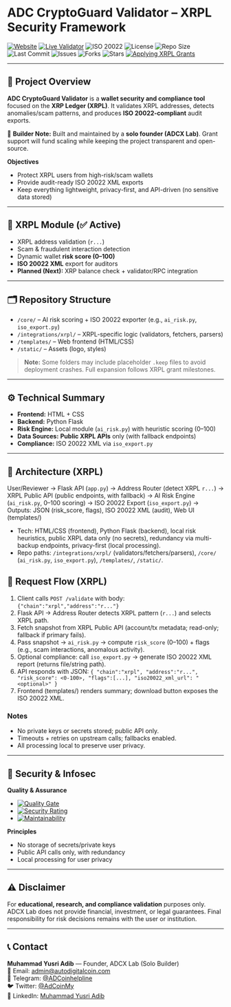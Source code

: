 # ADC CryptoGuard Validator – XRPL Security Framework

[![Website](https://img.shields.io/badge/Website-AutoDigitalCoin.com-blue?logo=google-chrome)](https://autodigitalcoin.com)
[![Live Validator](https://img.shields.io/badge/Validator-LIVE-green?logo=vercel)](https://adcoin-validator-ai.onrender.com)
![ISO 20022](https://img.shields.io/badge/ISO%2020022-Compliant-blueviolet)
![License](https://img.shields.io/badge/License-BY--NC--ND%204.0-lightgrey)
![Repo Size](https://img.shields.io/github/repo-size/ADCoinX/adcoin-validator-ai)
![Last Commit](https://img.shields.io/github/last-commit/ADCoinX/adcoin-validator-ai)
![Issues](https://img.shields.io/github/issues/ADCoinX/adcoin-validator-ai)
![Forks](https://img.shields.io/github/forks/ADCoinX/adcoin-validator-ai?style=social)
![Stars](https://img.shields.io/github/stars/ADCoinX/adcoin-validator-ai?style=social)
[![Applying XRPL Grants](https://img.shields.io/badge/Applying-XRPL%20Grants-blue)](https://xrpl.org/grants)

---

## 📌 Project Overview
**ADC CryptoGuard Validator** is a **wallet security and compliance tool** focused on the **XRP Ledger (XRPL)**. It validates XRPL addresses, detects anomalies/scam patterns, and produces **ISO 20022-compliant** audit exports.

👤 **Builder Note:** Built and maintained by a **solo founder (ADCX Lab)**. Grant support will fund scaling while keeping the project transparent and open-source.

**Objectives**
- Protect XRPL users from high-risk/scam wallets
- Provide audit-ready ISO 20022 XML exports
- Keep everything lightweight, privacy-first, and API-driven (no sensitive data stored)

---

## 🔎 XRPL Module (✅ Active)
- XRPL address validation (`r...`)
- Scam & fraudulent interaction detection
- Dynamic wallet **risk score (0–100)**
- **ISO 20022 XML** export for auditors
- **Planned (Next):** XRP balance check + validator/RPC integration

---

## 🗂️ Repository Structure
- `/core/` – AI risk scoring + ISO 20022 exporter (e.g., `ai_risk.py`, `iso_export.py`)
- `/integrations/xrpl/` – XRPL-specific logic (validators, fetchers, parsers)
- `/templates/` – Web frontend (HTML/CSS)
- `/static/` – Assets (logo, styles)

> **Note:** Some folders may include placeholder `.keep` files to avoid deployment crashes. Full expansion follows XRPL grant milestones.

---

## ⚙️ Technical Summary
- **Frontend:** HTML + CSS
- **Backend:** Python Flask
- **Risk Engine:** Local module (`ai_risk.py`) with heuristic scoring (0–100)
- **Data Sources:** **Public XRPL APIs** only (with fallback endpoints)
- **Compliance:** ISO 20022 XML via `iso_export.py`

---
## 🧩 Architecture (XRPL)

User/Reviewer → Flask API (`app.py`) → Address Router (detect XRPL `r...`) → XRPL Public API (public endpoints, with fallback) → AI Risk Engine (`ai_risk.py`, 0–100 scoring) → ISO 20022 Export (`iso_export.py`) → Outputs: JSON (risk_score, flags), ISO 20022 XML (audit), Web UI (templates/)

- Tech: HTML/CSS (frontend), Python Flask (backend), local risk heuristics, public XRPL data only (no secrets), redundancy via multi-backup endpoints, privacy-first (local processing).
- Repo paths: `/integrations/xrpl/` (validators/fetchers/parsers), `/core/` (`ai_risk.py`, `iso_export.py`), `/templates/`, `/static/`.

## 🔁 Request Flow (XRPL)

1) Client calls `POST /validate` with body: `{"chain":"xrpl","address":"r..."}`
2) Flask API → Address Router detects XRPL pattern (`r...`) and selects XRPL path.
3) Fetch snapshot from XRPL Public API (account/tx metadata; read-only; fallback if primary fails).
4) Pass snapshot → `ai_risk.py` → compute `risk_score` (0–100) + flags (e.g., scam interactions, anomalous activity).
5) Optional compliance: call `iso_export.py` → generate ISO 20022 XML report (returns file/string path).
6) API responds with JSON: `{ "chain":"xrpl", "address":"r...", "risk_score": <0-100>, "flags":[...], "iso20022_xml_url": "<optional>" }`
7) Frontend (templates/) renders summary; download button exposes the ISO 20022 XML.

### Notes
- No private keys or secrets stored; public API only.
- Timeouts + retries on upstream calls; fallbacks enabled.
- All processing local to preserve user privacy.

---

## 🔐 Security & Infosec
**Quality & Assurance**
- [![Quality Gate](https://sonarcloud.io/api/project_badges/measure?project=ADCoinX_adcoin-validator-ai&metric=alert_status)](https://sonarcloud.io/summary/new_code?id=ADCoinX_adcoin-validator-ai)
- [![Security Rating](https://sonarcloud.io/api/project_badges/measure?project=ADCoinX_adcoin-validator-ai&metric=security_rating)](https://sonarcloud.io/summary/new_code?id=ADCoinX_adcoin-validator-ai)
- [![Maintainability](https://sonarcloud.io/api/project_badges/measure?project=ADCoinX_adcoin-validator-ai&metric=sqale_rating)](https://sonarcloud.io/summary/new_code?id=ADCoinX_adcoin-validator-ai)

**Principles**
- No storage of secrets/private keys
- Public API calls only, with redundancy
- Local processing for user privacy

---

## ⚠️ Disclaimer
For **educational, research, and compliance validation** purposes only. ADCX Lab does not provide financial, investment, or legal guarantees. Final responsibility for risk decisions remains with the user or institution.

---

## 📞 Contact
**Muhammad Yusri Adib** — Founder, ADCX Lab (Solo Builder)  
📩 Email: admin@autodigitalcoin.com  
💬 Telegram: [@ADCoinhelpline](https://t.me/ADCoinhelpline)  
🐦 Twitter: [@AdCoinMy](https://twitter.com/AdCoinMy)  
🔗 LinkedIn: [Muhammad Yusri Adib](https://www.linkedin.com/in/muhammad-yusri-adib)
